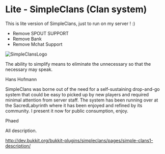 # Lite - SimpleClans (Clan system)

This is lite version of SimpleClans, just to run on my server ! :)

* Remove SPOUT SUPPORT 
* Remove Bank 
* Remove Mchat Support

![SimpleClansLogo](http://sacredlabyrinth.net/store/sc_logo.png)


The ability to simplify means to eliminate the unnecessary so that the necessary may speak.

Hans Hofmann


SimpleClans was borne out of the need for a self-sustaining drop-and-go system that could be easy to picked up by new players and required minimal attention from server staff. The system has been running over at the SacredLabyrinth where it has been enjoyed and refined by its community. I present it now for public consumption, enjoy.
 
Phaed

All description.

http://dev.bukkit.org/bukkit-plugins/simpleclans/pages/simple-clans1-description/
